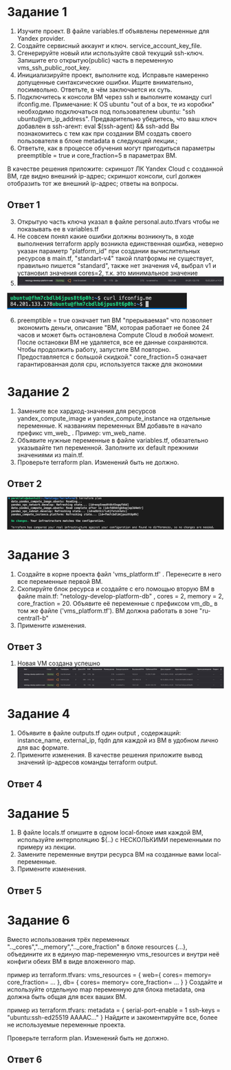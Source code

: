 
# Задание 1

1. Изучите проект. В файле variables.tf объявлены переменные для Yandex provider.
2. Создайте сервисный аккаунт и ключ. service_account_key_file.
3. Сгенерируйте новый или используйте свой текущий ssh-ключ. Запишите его открытую(public) часть в переменную vms_ssh_public_root_key.
4. Инициализируйте проект, выполните код. Исправьте намеренно допущенные синтаксические ошибки. Ищите внимательно, посимвольно. Ответьте, в чём заключается их суть.
5. Подключитесь к консоли ВМ через ssh и выполните команду  curl ifconfig.me. Примечание: К OS ubuntu "out of a box, те из коробки" необходимо подключаться под пользователем ubuntu: "ssh ubuntu@vm_ip_address". Предварительно убедитесь, что ваш ключ добавлен в ssh-агент: eval $(ssh-agent) && ssh-add Вы познакомитесь с тем как при создании ВМ создать своего пользователя в блоке metadata в следующей лекции.;
6. Ответьте, как в процессе обучения могут пригодиться параметры preemptible = true и core_fraction=5 в параметрах ВМ.

В качестве решения приложите:
скриншот ЛК Yandex Cloud с созданной ВМ, где видно внешний ip-адрес;
скриншот консоли, curl должен отобразить тот же внешний ip-адрес;
ответы на вопросы.

## Ответ 1

3. Открытую часть ключа указал в файле personal.auto.tfvars чтобы не показывать ее в variables.tf
4. Не совсем понял какие ошибки должны возникнуть, в ходе выполнения terraform apply возникла единственная ошибка, неверно указан параметр "platform_id" при создании вычислительных ресурсов в main.tf,  "standart-v4" такой платформы не существует, правильно пишется "standard", также нет значения v4, выбрал v1 и установил значения cores=2, т.к. это минимальное значение
5. ![alt text](https://github.com/karapuze/terraform/blob/main/Img/Снимок%20экрана%202024-05-18%20в%2014.27.12.png)

![alt text](https://github.com/karapuze/terraform/blob/main/Img/Снимок%20экрана%202024-05-18%20в%2014.27.19.png)


6. preemptible = true означает тип ВМ "прерываемая" что позволяет экономить деньги, описание "ВМ, которая работает не более 24 часов и может быть остановлена Compute Cloud в любой момент. После остановки ВМ не удаляется, все ее данные сохраняются. Чтобы продолжить работу, запустите ВМ повторно. Предоставляется с большой скидкой."
core_fraction=5 означает гарантированная доля cpu, используется также для экономии

# Задание 2

1. Замените все хардкод-значения для ресурсов yandex_compute_image и yandex_compute_instance на отдельные переменные. К названиям переменных ВМ добавьте в начало префикс vm_web_ . Пример: vm_web_name.
2. Объявите нужные переменные в файле variables.tf, обязательно указывайте тип переменной. Заполните их default прежними значениями из main.tf.
3. Проверьте terraform plan. Изменений быть не должно.

## Ответ 2

![alt text](https://github.com/karapuze/terraform/blob/main/Img/Снимок%20экрана%202024-05-18%20в%2015.24.22.png)

# Задание 3

1. Создайте в корне проекта файл 'vms_platform.tf' . Перенесите в него все переменные первой ВМ.
2. Скопируйте блок ресурса и создайте с его помощью вторую ВМ в файле main.tf: "netology-develop-platform-db" ,  cores  = 2, memory = 2, core_fraction = 20. Объявите её переменные с префиксом vm_db_ в том же файле ('vms_platform.tf'). ВМ должна работать в зоне "ru-central1-b"
3. Примените изменения.

## Ответ 3

1. Новая VM создана успешно
![alt text](https://github.com/karapuze/terraform/blob/main/Img/Снимок%20экрана%202024-05-18%20в%2016.04.33.png)


# Задание 4

1. Объявите в файле outputs.tf один output , содержащий: instance_name, external_ip, fqdn для каждой из ВМ в удобном лично для вас формате.
2. Примените изменения.
В качестве решения приложите вывод значений ip-адресов команды terraform output.

## Ответ 4

# Задание 5

1. В файле locals.tf опишите в одном local-блоке имя каждой ВМ, используйте интерполяцию ${..} с НЕСКОЛЬКИМИ переменными по примеру из лекции.
2. Замените переменные внутри ресурса ВМ на созданные вами local-переменные.
3. Примените изменения.

## Ответ 5

# Задание 6

Вместо использования трёх переменных ".._cores",".._memory",".._core_fraction" в блоке resources {...}, объедините их в единую map-переменную vms_resources и внутри неё конфиги обеих ВМ в виде вложенного map.

пример из terraform.tfvars:
vms_resources = {
  web={
    cores=
    memory=
    core_fraction=
    ...
  },
  db= {
    cores=
    memory=
    core_fraction=
    ...
  }
}
Создайте и используйте отдельную map переменную для блока metadata, она должна быть общая для всех ваших ВМ.

пример из terraform.tfvars:
metadata = {
  serial-port-enable = 1
  ssh-keys           = "ubuntu:ssh-ed25519 AAAAC..."
}
Найдите и закоментируйте все, более не используемые переменные проекта.

Проверьте terraform plan. Изменений быть не должно.

## Ответ 6

